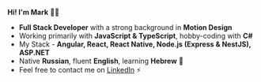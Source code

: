 __Hi! I'm Mark__ :man_technologist:

* __Full Stack Developer__ with a strong background in __Motion Design__
* Working primarily with __JavaScript & TypeScript__, hobby-coding with __C#__
* My Stack - __Angular, React, React Native, Node.js (Express & NestJS), ASP.NET__
* Native __Russian__, fluent __English__, learning __Hebrew__ 🌴
* Feel free to contact me on <a href="https://www.linkedin.com/in/mark-andrew-jft/">LinkedIn</a> ⚡
